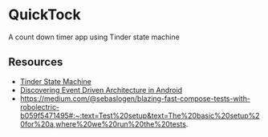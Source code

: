 # QuickTock
A count down timer app using Tinder state machine



## Resources
- [Tinder State Machine](https://github.com/Tinder/StateMachine)
- [Discovering Event Driven Architecture in Android](https://proandroiddev.com/discovering-event-driven-architecture-for-android-717e6332065e)
- https://medium.com/@sebaslogen/blazing-fast-compose-tests-with-robolectric-b059f5471495#:~:text=Test%20setup&text=The%20basic%20setup%20for%20a,where%20we%20run%20the%20tests.

